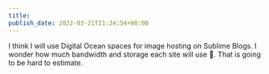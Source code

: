 ```yaml
---
title: 
publish_date: 2022-03-21T21:24:54+00:00
---
```


I think I will use Digital Ocean spaces for image hosting on Sublime Blogs. I wonder how much bandwidth and storage each site will use 🤔. That is going to be hard to estimate.
